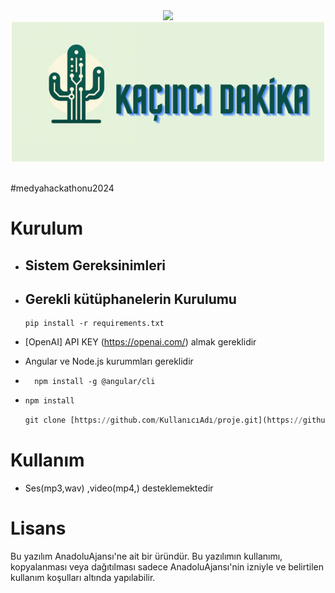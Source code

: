 <div align="center">
<img src="https://media.discordapp.net/attachments/1179411074043355207/1193962121092935710/mt_hackathon.png?ex=65ca4e60&is=65b7d960&hm=b6895c0348a423d054b38a200f5105862132c5d36c0328faae452dcb7f832355&=&format=webp&quality=lossless&width=1440&height=482" width="1000px">
</div>

<div align="center">
<img src="src/logo2.png" width="500px">
</div>
<br>


#medyahackathonu2024


# Kurulum
* ## Sistem Gereksinimleri

* ## Gerekli kütüphanelerin Kurulumu
    ```
    pip install -r requirements.txt
    ```
* [OpenAI] API KEY (https://openai.com/) almak gereklidir
  
* Angular ve Node.js kurummları gereklidir

* ```
    npm install -g @angular/cli
    ```

* ```python
  npm install 
    ```
  

    ```python
    git clone [https://github.com/KullanıcıAdı/proje.git](https://github.com/Muhammedali26/HangiDakika.git)

    ```

# Kullanım
* Ses(mp3,wav) ,video(mp4,) desteklemektedir



# Lisans
Bu yazılım AnadoluAjansı'ne ait bir üründür. Bu yazılımın kullanımı, kopyalanması veya dağıtılması sadece AnadoluAjansı'nin izniyle ve belirtilen kullanım koşulları altında yapılabilir.
